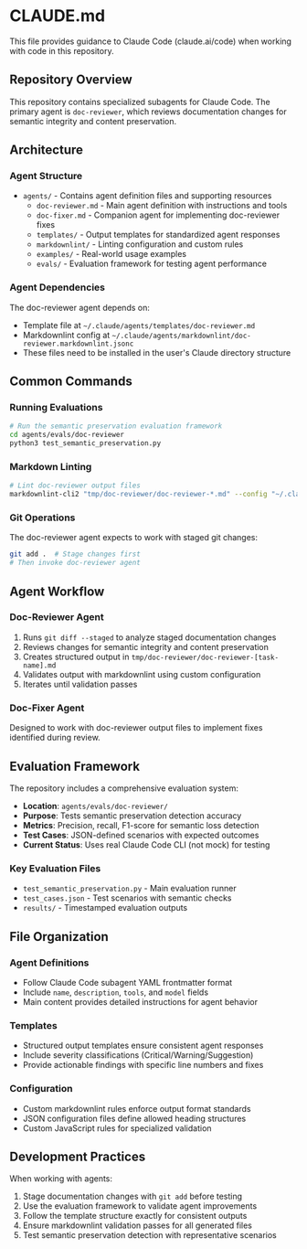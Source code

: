 # CLAUDE.md

This file provides guidance to Claude Code (claude.ai/code) when working with code in this repository.

## Repository Overview

This repository contains specialized subagents for Claude Code. The primary agent is `doc-reviewer`, which reviews documentation changes for semantic integrity and content preservation.

## Architecture

### Agent Structure
- `agents/` - Contains agent definition files and supporting resources
  - `doc-reviewer.md` - Main agent definition with instructions and tools
  - `doc-fixer.md` - Companion agent for implementing doc-reviewer fixes
  - `templates/` - Output templates for standardized agent responses
  - `markdownlint/` - Linting configuration and custom rules
  - `examples/` - Real-world usage examples
  - `evals/` - Evaluation framework for testing agent performance

### Agent Dependencies
The doc-reviewer agent depends on:
- Template file at `~/.claude/agents/templates/doc-reviewer.md`
- Markdownlint config at `~/.claude/agents/markdownlint/doc-reviewer.markdownlint.jsonc`
- These files need to be installed in the user's Claude directory structure

## Common Commands

### Running Evaluations
```bash
# Run the semantic preservation evaluation framework
cd agents/evals/doc-reviewer
python3 test_semantic_preservation.py
```

### Markdown Linting
```bash
# Lint doc-reviewer output files
markdownlint-cli2 "tmp/doc-reviewer/doc-reviewer-*.md" --config "~/.claude/agents/markdownlint/doc-reviewer.markdownlint.jsonc"
```

### Git Operations
The doc-reviewer agent expects to work with staged git changes:
```bash
git add .  # Stage changes first
# Then invoke doc-reviewer agent
```

## Agent Workflow

### Doc-Reviewer Agent
1. Runs `git diff --staged` to analyze staged documentation changes
2. Reviews changes for semantic integrity and content preservation
3. Creates structured output in `tmp/doc-reviewer/doc-reviewer-[task-name].md`
4. Validates output with markdownlint using custom configuration
5. Iterates until validation passes

### Doc-Fixer Agent
Designed to work with doc-reviewer output files to implement fixes identified during review.

## Evaluation Framework

The repository includes a comprehensive evaluation system:
- **Location**: `agents/evals/doc-reviewer/`
- **Purpose**: Tests semantic preservation detection accuracy
- **Metrics**: Precision, recall, F1-score for semantic loss detection
- **Test Cases**: JSON-defined scenarios with expected outcomes
- **Current Status**: Uses real Claude Code CLI (not mock) for testing

### Key Evaluation Files
- `test_semantic_preservation.py` - Main evaluation runner
- `test_cases.json` - Test scenarios with semantic checks
- `results/` - Timestamped evaluation outputs

## File Organization

### Agent Definitions
- Follow Claude Code subagent YAML frontmatter format
- Include `name`, `description`, `tools`, and `model` fields
- Main content provides detailed instructions for agent behavior

### Templates
- Structured output templates ensure consistent agent responses
- Include severity classifications (Critical/Warning/Suggestion)
- Provide actionable findings with specific line numbers and fixes

### Configuration
- Custom markdownlint rules enforce output format standards
- JSON configuration files define allowed heading structures
- Custom JavaScript rules for specialized validation

## Development Practices

When working with agents:
1. Stage documentation changes with `git add` before testing
2. Use the evaluation framework to validate agent improvements
3. Follow the template structure exactly for consistent outputs
4. Ensure markdownlint validation passes for all generated files
5. Test semantic preservation detection with representative scenarios